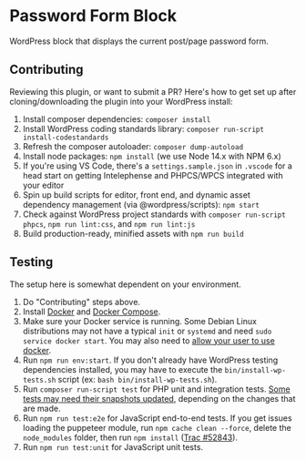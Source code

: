 # Password Form Block

WordPress block that displays the current post/page password form.

## Contributing

Reviewing this plugin, or want to submit a PR? Here's how to get set up after
cloning/downloading the plugin into your WordPress install:

1. Install composer dependencies: `composer install`
1. Install WordPress coding standards library: `composer run-script install-codestandards`
1. Refresh the composer autoloader: `composer dump-autoload`
1. Install node packages: `npm install` (we use Node 14.x with NPM 6.x)
1. If you're using VS Code, there's a `settings.sample.json` in `.vscode` for a head start on getting Intelephense and PHPCS/WPCS integrated with your editor
1. Spin up build scripts for editor, front end, and dynamic asset dependency management (via @wordpress/scripts): `npm start`
1. Check against WordPress project standards with `composer run-script phpcs`, `npm run lint:css`, and `npm run lint:js`
1. Build production-ready, minified assets with `npm run build`

## Testing

The setup here is somewhat dependent on your environment.

1. Do "Contributing" steps above.
1. Install [Docker](https://docs.docker.com/get-docker/) and [Docker Compose](https://docs.docker.com/compose/install/).
1. Make sure your Docker service is running. Some Debian Linux distributions may not have a typical `init` or  `systemd` and need `sudo service docker start`. You may also need to [allow your user to use docker](https://docs.docker.com/engine/install/linux-postinstall/).
1. Run `npm run env:start`. If you don't already have WordPress testing dependencies installed, you may have to execute the `bin/install-wp-tests.sh` script (ex: `bash bin/install-wp-tests.sh`).
1. Run `composer run-script test` for PHP unit and integration tests. [Some tests may need their snapshots updated](https://jestjs.io/docs/snapshot-testing), depending on the changes that are made.
1. Run `npm run test:e2e` for JavaScript end-to-end tests. If you get issues loading the puppeteer module, run `npm cache clean --force`, delete the `node_modules` folder, then run `npm install` ([Trac #52843](https://core.trac.wordpress.org/ticket/52843)).
1. Run `npm run test:unit` for JavaScript unit tests.
